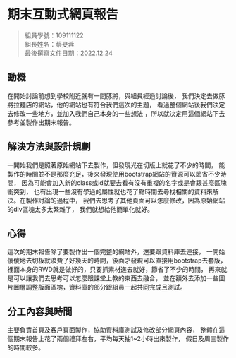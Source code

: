 ﻿# 期末互動式網頁報告
>
>組員學號：109111122
><br />
>組長姓名：蔡旻蓉
><br />
>最後撰寫文件日期：2022.12.24
>


## 動機
在開始討論前想到學校附近就有一間豚將，與組員經過討論後，
我們決定去做豚將拉麵店的網站，他的網站也有符合我們這次的主題，
看過整個網站後我們決定去修改一些地方，並加入我們自己本身的一些想法
，所以就決定用這個網站下去參考並製作出期末報告。
## 解決方法與設計規劃
一開始我們是照著原始網站下去製作，但發現光在切版上就花了不少的時間，
能製作的時間並不是那麼充足，後來發現使用bootstrap網站的資源可以節省不少時間，
因為可能會加入新的class或id就要去看有沒有重複的名字或是會跟甚麼區塊衝突到，
也有出現一些沒有學過的屬性就也花了點時間去尋找相關的資料來解決。在製作討論的過程中，
我們去思考了其他頁面可以怎麼修改，因為原始網站的div區塊太多太繁雜了，
我們就想給他簡單化就好。
## 心得
這次的期末報告除了要製作出一個完整的網站外，還要跟資料庫去連接，
一開始傻傻地去切板就浪費了好幾天的時間，後面才發現可以直接用bootstrap去套版，
裡面本身的RWD就是做好的，只要抓素材進去就好，節省了不少的時間，
再來就是可以讓我們去思考可以怎麼跟課堂上教的東西去融合，
並在額外去添加一些圖片圖層調整版面區塊，資料庫的部分跟組員一起共同完成且測試。
## 分工內容與時間
主要負責首頁及客戶頁面製作，協助資料庫測試及修改部分網頁內容，
整體在這個期末報告上花了兩個禮拜左右，平均每天抽1~2小時出來製作，
假日及周三製作的時間較多。


